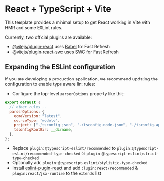 # React + TypeScript + Vite

This template provides a minimal setup to get React working in Vite with HMR and
some ESLint rules.

Currently, two official plugins are available:

- [@vitejs/plugin-react](https://github.com/vitejs/vite-plugin-react/blob/main/packages/plugin-react/README.md)
  uses [Babel](https://babeljs.io/) for Fast Refresh
- [@vitejs/plugin-react-swc](https://github.com/vitejs/vite-plugin-react-swc)
  uses [SWC](https://swc.rs/) for Fast Refresh

## Expanding the ESLint configuration

If you are developing a production application, we recommend updating the
configuration to enable type aware lint rules:

- Configure the top-level `parserOptions` property like this:

```js
export default {
  // other rules...
  parserOptions: {
    ecmaVersion: "latest",
    sourceType: "module",
    project: ["./tsconfig.json", "./tsconfig.node.json", "./tsconfig.app.json"],
    tsconfigRootDir: __dirname,
  },
};
```

- Replace `plugin:@typescript-eslint/recommended` to
  `plugin:@typescript-eslint/recommended-type-checked` or
  `plugin:@typescript-eslint/strict-type-checked`
- Optionally add `plugin:@typescript-eslint/stylistic-type-checked`
- Install
  [eslint-plugin-react](https://github.com/jsx-eslint/eslint-plugin-react) and
  add `plugin:react/recommended` & `plugin:react/jsx-runtime` to the `extends`
  list
